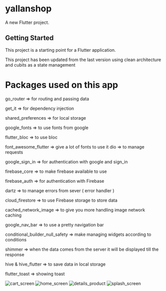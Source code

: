 # yallanshop

A new Flutter project.

## Getting Started

This project is a starting point for a Flutter application.

This project has been updated from the last version using clean architecture and cubits as a state management

# Packages used on this app

go_router => for routing and passing data

get_it => for dependency injection

shared_preferences => for local storage

google_fonts => to use fonts from google

flutter_bloc => to use bloc

font_awesome_flutter => give a lot of fonts to use it
dio => to manage requests 

google_sign_in => for authentication with google and sign_in

firebase_core => to make firebase available to use

firebase_auth => for authentication with Firebase

dartz => to manage errors from sever ( error handler )

cloud_firestore => to use Firebase storage to store data

cached_network_image => to give you more handling image network caching

google_nav_bar => to use a pretty navigation bar 

conditional_builder_null_safety => make managing widgets according to conditions

shimmer => when the data comes from the server it will be displayed till the response 

hive & hive_flutter => to save data in local storage

flutter_toast => showing toast


![cart_screen](https://github.com/Maher-Arafat/Shop-App/assets/58884227/b22ad2b5-d49c-451e-b4b8-48f437769ecf)
![home_screen](https://github.com/Maher-Arafat/Shop-App/assets/58884227/0bb74412-03ff-4629-8064-eeac8dba76e3)
![details_product](https://github.com/Maher-Arafat/Shop-App/assets/58884227/d7a26c8f-a565-4a7a-b0a8-d59e93a667c5)
![splash_screen](https://github.com/Maher-Arafat/Shop-App/assets/58884227/e7f46910-431f-452a-95c9-b1d208c5afdc)


